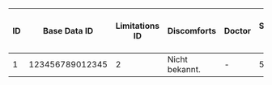 | ID | Base Data ID    | Limitations ID | Discomforts    | Doctor | Services IDs | Stationary Stays | Medical Measure IDs | On Time ID | Integrational Offers Realizable ID | Placement Obstacles ID | Notes      | Attachments |
|----|-----------------|----------------|----------------|--------|--------------|------------------|---------------------|------------|------------------------------------|------------------------|------------|-------------|
| 1  | 123456789012345 | 2              | Nicht bekannt. | -      | 5            | Nicht bekannt.   | 1                   | 1          | 1                                  | 2                      | Testdaten! | Test.pdf    |
